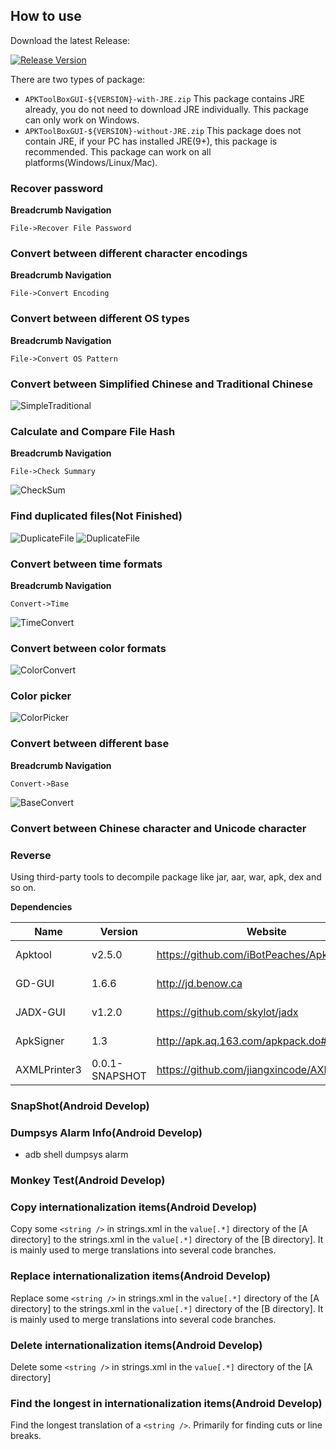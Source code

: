## How to use

Download the latest Release:

[![Release Version](https://img.shields.io/github/v/release/jiangxincode/ApkToolBoxGUI?include_prereleases&sort=semver)](https://github.com/jiangxincode/ApkToolBoxGUI/releases/latest)

There are two types of package:

* `APKToolBoxGUI-${VERSION}-with-JRE.zip` This package contains JRE already, you do not need to download JRE individually. This package can only work on Windows.
* `APKToolBoxGUI-${VERSION}-without-JRE.zip` This package does not contain JRE, if your PC has installed JRE(9+), this package is recommended. This package can work on all platforms(Windows/Linux/Mac).

### Recover password

**Breadcrumb Navigation**

`File->Recover File Password`

### Convert between different character encodings

**Breadcrumb Navigation**

`File->Convert Encoding`

### Convert between different OS types

**Breadcrumb Navigation**

`File->Convert OS Pattern`

### Convert between Simplified Chinese and Traditional Chinese

![SimpleTraditional](https://raw.githubusercontent.com/wiki/jiangxincode/ApkToolBoxGUI/SimpleTraditional_01.png)

### Calculate and Compare File Hash

**Breadcrumb Navigation**

`File->Check Summary`

![CheckSum](https://raw.githubusercontent.com/wiki/jiangxincode/ApkToolBoxGUI/Checksum_01.png)

### Find duplicated files(Not Finished)

![DuplicateFile](https://raw.githubusercontent.com/wiki/jiangxincode/ApkToolBoxGUI/DuplicateFile_01.png)
![DuplicateFile](https://raw.githubusercontent.com/wiki/jiangxincode/ApkToolBoxGUI/DuplicateFile_02.png)

### Convert between time formats

**Breadcrumb Navigation**

`Convert->Time`

![TimeConvert](https://raw.githubusercontent.com/wiki/jiangxincode/ApkToolBoxGUI/TimeConvert_en.gif)

### Convert between color formats

![ColorConvert](https://raw.githubusercontent.com/wiki/jiangxincode/ApkToolBoxGUI/ColorConvert_01.png)

### Color picker

![ColorPicker](https://raw.githubusercontent.com/wiki/jiangxincode/ApkToolBoxGUI/ColorPicker_01.png)

### Convert between different base

**Breadcrumb Navigation**

`Convert->Base`

![BaseConvert](https://raw.githubusercontent.com/wiki/jiangxincode/ApkToolBoxGUI/BaseConvert_en.gif)

### Convert between Chinese character and Unicode character

### Reverse

Using third-party tools to decompile package like jar, aar, war, apk, dex and so on.

**Dependencies**

| Name         | Version        | Website                                        | License    |
|--------------|----------------|------------------------------------------------|------------|
| Apktool      | v2.5.0         | <https://github.com/iBotPeaches/Apktool>       | Apache 2.0 |
| GD-GUI       | 1.6.6          | <http://jd.benow.ca>                           | GNU GPL v3 |
| JADX-GUI     | v1.2.0         | <https://github.com/skylot/jadx>               | Apache 2.0 |
| ApkSigner    | 1.3            | <http://apk.aq.163.com/apkpack.do#download>    | Apache 2.0 |
| AXMLPrinter3 | 0.0.1-SNAPSHOT | <https://github.com/jiangxincode/AXMLPrinter3> | Apache 2.0 |

### SnapShot(Android Develop)

### Dumpsys Alarm Info(Android Develop)

* adb shell dumpsys alarm

### Monkey Test(Android Develop)

### Copy internationalization items(Android Develop)

Copy some `<string />` in strings.xml in the `value[.*]` directory of the [A directory] to the strings.xml in the `value[.*]` directory of the [B directory]. It is mainly used to merge translations into several code branches.

### Replace internationalization items(Android Develop)

Replace some `<string />` in strings.xml in the `value[.*]` directory of the [A directory] to the strings.xml in the `value[.*]` directory of the [B directory]. It is mainly used to merge translations into several code branches.

### Delete internationalization items(Android Develop)

Delete some `<string />` in strings.xml in the `value[.*]` directory of the [A directory]

### Find the longest in internationalization items(Android Develop)

Find the longest translation of a `<string />`. Primarily for finding cuts or line breaks.
